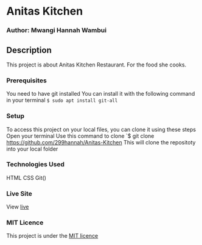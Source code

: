 # Anitas Kitchen
### Author: Mwangi Hannah Wambui
## Description
This project is about Anitas Kitchen Restaurant. For the food she cooks.


### Prerequisites
You need to have git installed
You can install it with the following command in your terminal
`$ sudo apt install git-all`

### Setup
To access this project on your local files, you can clone it using these steps
Open your terminal
Use this command to clone `$ git clone https://github.com/299hannah/Anitas-Kitchen
This will clone the repositoty into your local folder

### Technologies Used
 HTML
 CSS
 Git()
### Live Site
View [live](https://299hannah.github.io/Anitas-Kitchen)

### MIT Licence
This project is under the [MIT licence](licence)